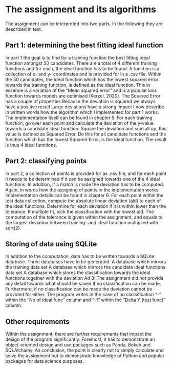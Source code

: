 # The assignment and its algorithms
The assignment can be interpreted into two parts. In the following they are described in text. 

## Part 1: determining the best fitting ideal function
In part 1 the goal is to find for a training function the best fitting ideal function amongst 50 candidates. There are a total of 4 different training functions and for each, the ideal function has to be found. A function is a collection of x- and y- coordinates and is provided for in a .csv file. Within the 50 candidates, the ideal function which has the lowest squared error towards the training function, is defined as the ideal function. This in essence is a variation of the “Mean squared error” and is a popular loss function towards models are optimised (Kerzel, 2020). 
The Squared Error has a couple of properties 
Because the deviation is squared we always have a positive result
Large deviations have a strong impact
I now describe in written words how the algorithm which I implemented for part 1 works. The implementation itself can be found in chapter 5.
For each training function, go over each point and calculate the deviation of the y-value towards a candidate ideal function. Square the deviation and sum all up, this value is defined as Squared Error. Do this for all candidate functions and the function which has the lowest Squared Error, is the ideal function.
The result is thus 4 ideal functions.
## Part 2: classifying points
In part 2, a collection of points is provided for as .csv file, and for each point it needs to be determined if it can be assigned towards one of the 4 ideal functions. In addition, if a match is made the deviation has to be computed.
Again, in words how the assigning of points in the implementation works. Implementation details can be found in chapter 6.
For each point within the test data collection, compute the absolute linear deviation (ald) to each of the ideal functions. Determine for each deviation if it is within lower than the tolerance. If multiple fit, pick the classification with the lowest ald. The computation of the tolerance is given within the assignment, and equals to the largest deviation between training- and ideal function multiplied with sqrt(2). 
## Storing of data using SQLite
In addition to the computation, data has to be written towards a SQLite database. Three databases have to be generated.
A database which mirrors the training data set
A database which mirrors the candidate ideal functions data set
A database which stores the classification towards the ideal functions together with the deviation
Ad 3: The assignment did not provide any detail towards what should be saved if no classification can be made. Furthermore, if no classification can be made the deviation cannot be provided for either. The program writes in the case of no classification “-” within the “No of ideal func” column and “-1” within the “Delta Y (test func)” column.
## Other requirements
Within the assignment, there are further requirements that impact the design of the program significantly. Foremost, it has to demonstrate an object-oriented design and use packages such as Panda, Bokeh and SQLAlchamy. As conclusion, the point is clearly not to simply calculate and solve the assignment but to demonstrate knowledge of Python and popular packages for data science purposes.

